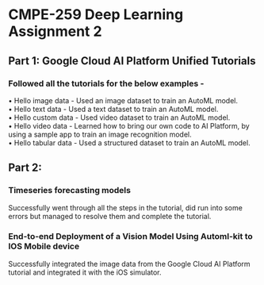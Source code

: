 # CMPE-259 Deep Learning Assignment 2

## Part 1: Google Cloud AI Platform Unified Tutorials

### Followed all the tutorials for the below examples - 
•	Hello image data - Used an image dataset to train an AutoML model. <br>
•	Hello text data - Used a text dataset to train an AutoML model. <br>
•	Hello custom data - Used video dataset to train an AutoML model. <br>
•	Hello video data - Learned how to bring our own code to AI Platform, by using a sample app to train an image recognition model. <br>
•	Hello tabular data - Used a structured dataset to train an AutoML model. <br>

## Part 2: 

### Timeseries forecasting models
Successfully went through all the steps in the tutorial, did run into some errors but managed to resolve them and complete the tutorial.

### End-to-end Deployment of a Vision Model Using Automl-kit to IOS Mobile device
Successfully integrated the image data from the Google Cloud AI Platform tutorial and integrated it with the iOS simulator.
